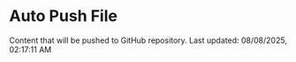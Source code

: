 # Auto Push File

Content that will be pushed to GitHub repository.
Last updated: 08/08/2025, 02:17:11 AM